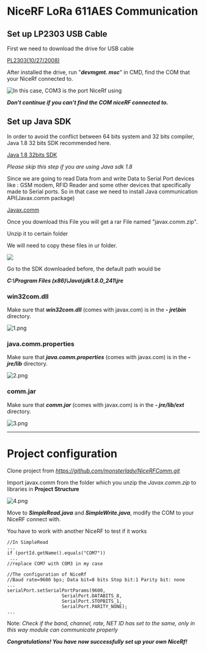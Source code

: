 # NiceRF LoRa 611AES Communication 

## Set up LP2303 USB Cable

First we need to download the drive for USB cable 

[PL2303(10/27/2008)](https://drive.google.com/open?id=1M2Ghhlmp14jnRkRSPhWgqDUL2pH-cWbH)

After installed the drive, run "***devmgmt. msc***" in CMD, find the COM that your NiceRf connected to.

![In this case, *COM3* is the port NiceRf using](https://i.loli.net/2020/03/05/8VUJSGdoD9pwf5t.png)

***Don't continue if you can't find the COM niceRF connected to.***

## Set up Java SDK
 In order to avoid the conflict between 64 bits system and 32 bits compiler, Java 1.8 32 bits SDK recommended here.
 
 [Java 1.8 32bits SDK](https://drive.google.com/open?id=1SgkkbfbyQfqYOayK5sad947gG1jacfUn)
 
 *Please skip this step if you are using Java sdk 1.8*
 
 Since we are going to read Data from and write Data to Serial Port devices like : GSM modem, RFID Reader and some other devices that specifically made to Serial ports.
 So in that case we need to install Java communication API(Javax.comm package)
 
 [Javax.comm](https://drive.google.com/open?id=1ZlIsZ9v4s5ZUW43unl1OfAx-s8cpCTLc)
 
 Once you download this File you will get a rar File named "javax.comm.zip". 
 
 Unzip it to certain folder
 
 We will need to copy these files in ur folder.
 
 ![](https://i.loli.net/2020/03/05/apBhGEbyl3PjQgA.png)
 
 Go to the SDK downloaded before, the default path would be 
 
 ***C:\Program Files (x86)\Java\jdk1.8.0_241\jre***
 
 ### win32com.dll
 
 Make sure that ***win32com.dll*** (comes with javax.com) is in the ***- jre\bin*** directory.
 
 ![1.png](https://i.loli.net/2020/03/05/XjgdJBkl7M1wKbs.png)
 
 
 ### java.comm.properties
 
Make sure that ***java.comm.properties*** (comes with javax.com) is in the ***- jre/lib*** directory.

![2.png](https://i.loli.net/2020/03/05/IV4qPxXzH2Wr7sv.png)

### comm.jar

Make sure that ***comm.jar*** (comes with javax.com) is in the ***- jre/lib/ext*** directory.

![3.png](https://i.loli.net/2020/03/05/C7lTHgrxhb9R8ji.png)

---

# Project configuration

Clone project from *https://github.com/monsterlady/NiceRFComm.git*

Import javax.comm from the folder which you unzip the *Javax.comm.zip* to libraries in **Project Structure**

![4.png](https://i.loli.net/2020/03/05/bKlq7fRHZQOegmV.png)

Move to ***SimpleRead.java*** and ***SimpleWrite.java***, modify the COM to your NiceRF connect with.

You have to work with another NiceRF to test if it works

    //In SimpleRead
    ...
    if (portId.getName().equals("COM7"))
     ...
    //replace COM7 with COM3 in my case
    
    //The configuration of NiceRf
    //Baud rate=9600 bps; Data bit=8 bits Stop bit:1 Parity bit: none
    ...
    serialPort.setSerialPortParams(9600,
                        SerialPort.DATABITS_8,
                        SerialPort.STOPBITS_1,
                        SerialPort.PARITY_NONE);
    ...

Note: *Check if the band, channel, rate, NET ID has set to the same, only in this way module can communicate properly*

***Congratulations! You have now successfully set up your own NiceRf!***
